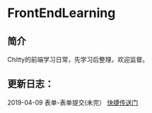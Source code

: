 # FrontEndLearning 
## 简介

Chitty的前端学习日常，先学习后整理，欢迎监督。

## 更新日志：

2019-04-09 表单-表单提交(未完） [快捷传送门](http://https://github.com/YiiChitty/FrontEndLearning/blob/master/Javascript/Form.md)
